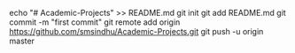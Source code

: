 echo "# Academic-Projects" >> README.md
git init
git add README.md
git commit -m "first commit"
git remote add origin https://github.com/smsindhu/Academic-Projects.git
git push -u origin master
